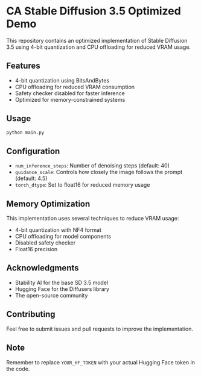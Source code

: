 # CA Stable Diffusion 3.5 Optimized Demo

This repository contains an optimized implementation of Stable Diffusion 3.5 using 4-bit quantization and CPU offloading for reduced VRAM usage.

## Features

- 4-bit quantization using BitsAndBytes
- CPU offloading for reduced VRAM consumption
- Safety checker disabled for faster inference
- Optimized for memory-constrained systems

## Usage

```bash
python main.py
```

## Configuration

- `num_inference_steps`: Number of denoising steps (default: 40)
- `guidance_scale`: Controls how closely the image follows the prompt (default: 4.5)
- `torch_dtype`: Set to float16 for reduced memory usage

## Memory Optimization

This implementation uses several techniques to reduce VRAM usage:
- 4-bit quantization with NF4 format
- CPU offloading for model components
- Disabled safety checker
- Float16 precision

## Acknowledgments

- Stability AI for the base SD 3.5 model
- Hugging Face for the Diffusers library
- The open-source community

## Contributing

Feel free to submit issues and pull requests to improve the implementation.

## Note

Remember to replace `YOUR_HF_TOKEN` with your actual Hugging Face token in the code.